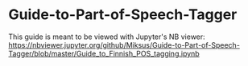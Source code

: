 # Guide-to-Part-of-Speech-Tagger
This guide is meant to be viewed with Jupyter's NB viewer:
<br> https://nbviewer.jupyter.org/github/Miksus/Guide-to-Part-of-Speech-Tagger/blob/master/Guide_to_Finnish_POS_tagging.ipynb
